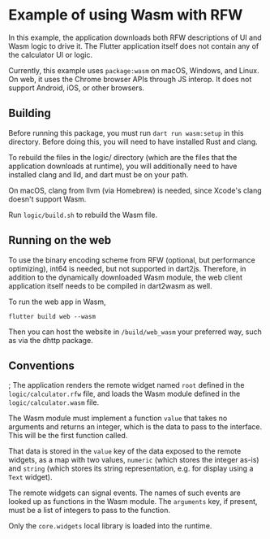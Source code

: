 # Example of using Wasm with RFW

In this example, the application downloads both RFW descriptions of UI
and Wasm logic to drive it. The Flutter application itself does not
contain any of the calculator UI or logic.

Currently, this example uses `package:wasm` on macOS, Windows, and Linux.
On web, it uses the Chrome browser APIs through JS interop. It does not
support Android, iOS, or other browsers.

## Building

Before running this package, you must run `dart run wasm:setup`
in this directory. Before doing this, you will need to have installed
Rust and clang.

To rebuild the files in the logic/ directory (which are the files that
the application downloads at runtime), you will additionally need to
have installed clang and lld, and dart must be on your path.

On macOS, clang from llvm (via Homebrew) is needed, since Xcode's clang
doesn't support Wasm.

Run `logic/build.sh` to rebuild the Wasm file.

## Running on the web

To use the binary encoding scheme from RFW (optional, but performance
optimizing), int64 is needed, but not supported in dart2js. Therefore,
in addition to the dynamically downloaded Wasm module, the web client
application itself needs to be compiled in dart2wasm as well.

To run the web app in Wasm,

`flutter build web --wasm`

Then you can host the website in `/build/web_wasm` your preferred way, such as
via the dhttp package.

## Conventions
;
The application renders the remote widget named `root` defined in the
`logic/calculator.rfw` file, and loads the Wasm module defined in the
`logic/calculator.wasm` file.

The Wasm module must implement a function `value` that takes no
arguments and returns an integer, which is the data to pass to the
interface. This will be the first function called.

That data is stored in the `value` key of the data exposed to the
remote widgets, as a map with two values, `numeric` (which stores the
integer as-is) and `string` (which stores its string representation,
e.g. for display using a `Text` widget).

The remote widgets can signal events. The names of such events are
looked up as functions in the Wasm module. The `arguments` key, if
present, must be a list of integers to pass to the function.

Only the `core.widgets` local library is loaded into the runtime.
